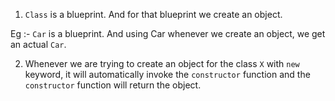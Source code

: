 1. `Class` is a blueprint. And for that blueprint we create an object.

Eg :- `Car` is a blueprint. And using Car whenever we create an object, we get an actual `Car`.

2. Whenever we are trying to create an object for the class `X` with `new` keyword, it will automatically invoke the `constructor` function and the `constructor` function will return the object.
